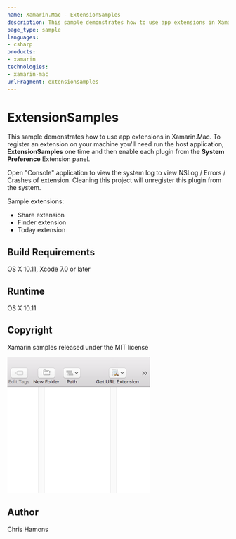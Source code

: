 ```yaml
---
name: Xamarin.Mac - ExtensionSamples
description: This sample demonstrates how to use app extensions in Xamarin.Mac. To register an extension on your machine you'll need run the host application,...
page_type: sample
languages:
- csharp
products:
- xamarin
technologies:
- xamarin-mac
urlFragment: extensionsamples
---
```

# ExtensionSamples

This sample demonstrates how to use app extensions in Xamarin.Mac. To register an extension on your machine you'll need run the host application, **ExtensionSamples** one time and then enable each plugin from the **System Preference** Extension panel. 

Open "Console" application to view the system log to view NSLog / Errors / Crashes of extension. Cleaning this project will unregister this plugin from the system.

Sample extensions:
* Share extension
* Finder extension
* Today extension

## Build Requirements
OS X 10.11, Xcode 7.0 or later

## Runtime
OS X 10.11

## Copyright

Xamarin samples released under the MIT license

![ExtensionSamples application screenshot](Screenshots/0.png "ExtensionSamples application screenshot")

## Author

Chris Hamons
